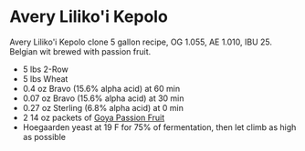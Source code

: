 # Avery Liliko'i Kepolo

Avery Liliko'i Kepolo clone 5 gallon recipe, OG 1.055, AE 1.010, IBU 25.
Belgian wit brewed with passion fruit.

* 5 lbs 2-Row
* 5 lbs Wheat
* 0.4 oz Bravo (15.6% alpha acid) at 60 min
* 0.07 oz Bravo (15.6% alpha acid) at 30 min
* 0.27 oz Sterling (6.8% alpha acid) at 0 min
* 2 14 oz packets of [Goya Passion Fruit][goya]
* Hoegaarden yeast at 19 F for 75% of fermentation,
  then let climb as high as possible

[goya]: http://www.goya.com/english/product_subcategory/Frozen-Foods/Fruit-Pulps#130
